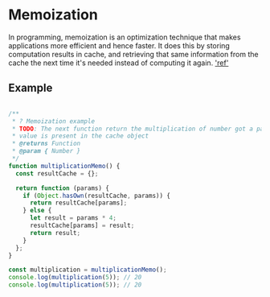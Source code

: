 # Memoization

In programming, memoization is an optimization technique that makes applications more efficient and hence faster. It does this by storing computation results in cache, and retrieving that same information from the cache the next time it's needed instead of computing it again. 
['ref']('https://www.freecodecamp.org/news/memoization-in-javascript-and-react/')

## Example

```javascript

/**
 * ? Memoization example
 * TODO: The next function return the multiplication of number got a params in in the internal function, if the
 * value is present in the cache object
 * @returns Function
 * @param { Number }
 */
function multiplicationMemo() {
  const resultCache = {};

  return function (params) {
    if (Object.hasOwn(resultCache, params)) {
      return resultCache[params];
    } else {
      let result = params * 4;
      resultCache[params] = result;
      return result;
    }
  };
}

const multiplication = multiplicationMemo();
console.log(multiplication(5)); // 20
console.log(multiplication(5)); // 20

```
